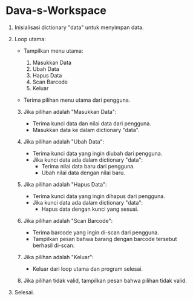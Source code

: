 # Dava-s-Workspace
1. Inisialisasi dictionary "data" untuk menyimpan data.

2. Loop utama:
   - Tampilkan menu utama:
     1. Masukkan Data
     2. Ubah Data
     3. Hapus Data
     4. Scan Barcode
     5. Keluar

   - Terima pilihan menu utama dari pengguna.

   3. Jika pilihan adalah "Masukkan Data":
      - Terima kunci data dan nilai data dari pengguna.
      - Masukkan data ke dalam dictionary "data".

   4. Jika pilihan adalah "Ubah Data":
      - Terima kunci data yang ingin diubah dari pengguna.
      - Jika kunci data ada dalam dictionary "data":
        - Terima nilai data baru dari pengguna.
        - Ubah nilai data dengan nilai baru.

   5. Jika pilihan adalah "Hapus Data":
      - Terima kunci data yang ingin dihapus dari pengguna.
      - Jika kunci data ada dalam dictionary "data":
        - Hapus data dengan kunci yang sesuai.

   6. Jika pilihan adalah "Scan Barcode":
      - Terima barcode yang ingin di-scan dari pengguna.
      - Tampilkan pesan bahwa barang dengan barcode tersebut berhasil di-scan.

   7. Jika pilihan adalah "Keluar":
      - Keluar dari loop utama dan program selesai.

   8. Jika pilihan tidak valid, tampilkan pesan bahwa pilihan tidak valid.

9. Selesai.
